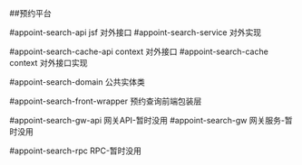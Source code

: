 ##预约平台

#appoint-search-api
jsf  对外接口
#appoint-search-service
对外实现

#appoint-search-cache-api
context 对外接口
#appoint-search-cache
context 对外接口实现

#appoint-search-domain
公共实体类

#appoint-search-front-wrapper
预约查询前端包装层

#appoint-search-gw-api
网关API-暂时没用
#appoint-search-gw
网关服务-暂时没用

#appoint-search-rpc
RPC-暂时没用
